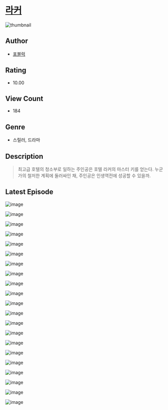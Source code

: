 # [라커](https://comic.naver.com/bestChallenge/list?titleId=811168)
![thumbnail](https://image-comic.pstatic.net/user_contents_data/challenge_comic/2023/05/25/359443/upload_7365467205241550898_480x623.jpeg)

## Author
- [포블럭](https://comic.naver.com/artistTitle?id=359443)

## Rating
- 10.00

## View Count
- 184

## Genre
- 스릴러, 드라마

## Description
> 최고급 호텔의 청소부로 일하는 주인공은 호텔 라커의 마스터 키를 얻는다. 누군가의 철저한 계획에 둘러싸인 채, 주인공은 인생역전에 성공할 수 있을까.


## Latest Episode
![image](https://image-comic.pstatic.net/user_contents_data/challenge_comic/2023/05/26/359443/upload_7363728864456159536.jpeg)

![image](https://image-comic.pstatic.net/user_contents_data/challenge_comic/2023/05/26/359443/upload_3918747820650542388.jpeg)

![image](https://image-comic.pstatic.net/user_contents_data/challenge_comic/2023/05/26/359443/upload_4135210692640124980.jpeg)

![image](https://image-comic.pstatic.net/user_contents_data/challenge_comic/2023/05/26/359443/upload_7004002736101798502.jpeg)

![image](https://image-comic.pstatic.net/user_contents_data/challenge_comic/2023/05/26/359443/upload_3472382193923744051.jpeg)

![image](https://image-comic.pstatic.net/user_contents_data/challenge_comic/2023/05/26/359443/upload_7161115066496542050.jpeg)

![image](https://image-comic.pstatic.net/user_contents_data/challenge_comic/2023/05/26/359443/upload_7306071569945866549.jpeg)

![image](https://image-comic.pstatic.net/user_contents_data/challenge_comic/2023/05/26/359443/upload_3846468129541666098.jpeg)

![image](https://image-comic.pstatic.net/user_contents_data/challenge_comic/2023/05/26/359443/upload_7234576943849616950.jpeg)

![image](https://image-comic.pstatic.net/user_contents_data/challenge_comic/2023/05/26/359443/upload_7292790354279293282.jpeg)

![image](https://image-comic.pstatic.net/user_contents_data/challenge_comic/2023/05/26/359443/upload_3690189963417695542.jpeg)

![image](https://image-comic.pstatic.net/user_contents_data/challenge_comic/2023/05/26/359443/upload_3617854373309593655.jpeg)

![image](https://image-comic.pstatic.net/user_contents_data/challenge_comic/2023/05/27/359443/upload_3702865124855670068.jpeg)

![image](https://image-comic.pstatic.net/user_contents_data/challenge_comic/2023/05/26/359443/upload_7149575670521476197.jpeg)

![image](https://image-comic.pstatic.net/user_contents_data/challenge_comic/2023/05/26/359443/upload_3545513113914784100.jpeg)

![image](https://image-comic.pstatic.net/user_contents_data/challenge_comic/2023/05/26/359443/upload_7005175708916985904.jpeg)

![image](https://image-comic.pstatic.net/user_contents_data/challenge_comic/2023/05/26/359443/upload_7161908918122460773.jpeg)

![image](https://image-comic.pstatic.net/user_contents_data/challenge_comic/2023/05/26/359443/upload_3473172756376479074.jpeg)

![image](https://image-comic.pstatic.net/user_contents_data/challenge_comic/2023/05/26/359443/upload_7233451941520630884.jpeg)

![image](https://image-comic.pstatic.net/user_contents_data/challenge_comic/2023/05/26/359443/upload_4049126817661544037.jpeg)

![image](https://image-comic.pstatic.net/user_contents_data/challenge_comic/2023/05/26/359443/upload_3760842574133617459.jpeg)
